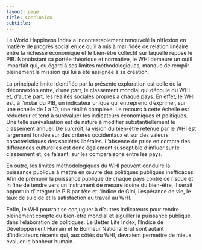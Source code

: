```yaml
---
layout: page
title: Conclusion
subtitle:
---
```


Le World Happiness Index a incontestablement renouvelé la réflexion en matière de progrès social en ce qu’il a mis à mal l’idée de relation linéaire entre la richesse économique et le bien-être collectif sur laquelle repose le PIB. Nonobstant sa portée théorique et normative, le WHI demeure un outil imparfait qui, eu égard à ses limites méthodologiques, manque de remplir pleinement la mission qui lui a été assignée à sa création.

La principale limite identifiée par la présente exploration est celle de la déconnexion entre, d’une part, le classement mondial qui découle du WHI et, d’autre part, les réalités sociales propres à chaque pays. En effet, le WHI est, à l’instar du PIB, un indicateur unique qui entreprend d’exprimer, sur une échelle de 1 à 10, une réalité complexe. Le recours à cette échelle est réducteur et tend à surévaluer les indicateurs économiques et politiques. Une telle surévaluation est de nature à modifier substantiellement le classement annuel. De surcroît, la vision du bien-être retenue par le WHI est largement fondée sur des critères occidentaux et sur des valeurs caractéristiques des sociétés libérales. L’absence de prise en compte des différences culturelles est donc également susceptible d’influer sur le classement et, ce faisant, sur les comparaisons entre les pays.

En outre, les limites méthodologiques du WHI peuvent conduire la puissance publique à mettre en œuvre des politiques publiques inefficaces. Afin de prémunir la puissance publique de chaque pays contre ce risque et in fine de tendre vers un instrument de mesure idoine du bien-être, il serait opportun d’intégrer le PIB par tête et l’indice de Gini, l’espérance de vie, le taux de suicide et la satisfaction au travail au WHI.

Enfin, le WHI pourrait se conjuguer à d’autres indicateurs pour rendre pleinement compte du bien-être mondial et aiguiller la puissance publique dans l’élaboration de politiques. Le Better Life Index, l’Indice de Développement Humain et le Bonheur National Brut sont autant d’indicateurs récents qui, aux côtés du WHI, devraient permettre de mieux évaluer le bonheur humain.

